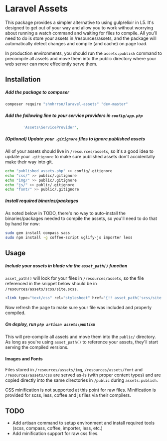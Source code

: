 # Laravel Assets

This package provides a simpler alternative to using gulp/elixir in L5.  It's designed to get out of your way and allow you to work without worrying about running a watch command and waiting for files to compile.  All you'll need to do is store your assets in /resources/assets, and the package will automatically detect changes and compile (and cache) on page load.

In production environments, you should run the `assets:publish` command to precompile all assets and move them into the public directory where your web server can more effeciently serve them.

## Installation

##### Add the package to composer

```bash
composer require "shnhrrsn/laravel-assets" "dev-master"
```

##### Add the following line to your service providers in `config/app.php`

```php
		'Assets\ServiceProvider',
```

##### *(Optional)* Update your `.gitignore` files to ignore published assets

All of your assets should live in `/resources/assets`, so it's a good idea to update your `.gitignore` to make sure published assets don't accidentally make their way into git.

```bash
echo "published_assets.php" >> config/.gitignore
echo "css/" >> public/.gitignore
echo "img/" >> public/.gitignore
echo "js/" >> public/.gitignore
echo "font/" >> public/.gitignore
```

##### Install required binaries/packages

As noted below in TODO, there's no way to auto-install the binaries/packages needed to compile the assets, so you'll need to do that by hand for now:

```bash
sudo gem install compass sass
sudo npm install -g coffee-script uglify-js importer less
```

## Usage

##### Include your assets in blade via the `asset_path()` function

`asset_path()` will look for your files in `/resources/assets`, so the file referenced in the snippet below should be in `/resources/assets/scss/site.scss`.

```php
<link type="text/css" rel="stylesheet" href="{!! asset_path('scss/site.scss') !!}" />
```

Now refresh the page to make sure your file was included and properly compiled.

##### On deploy, run `php artisan assets:publish`

This will pre-compile all assets and move them into the `public/` directory.  As long as you're using `asset_path()` to reference your assets, they'll start serving the compiled versions.

#### Images and Fonts

Files stored in `/resources/assets/img`, `/resources/assets/font` and `/resources/assets/css` are served as-is (with proper content types) and are copied directly into the same directories in `/public` during `assets:publish`.

CSS minification is not supported at this point for raw files.  Minification is provided for scss, less, coffee and js files via their compilers.

## TODO

* Add artisan command to setup environment and install required tools (scss, compass, coffee, importer, less, etc.)
* Add minification support for raw css files.
